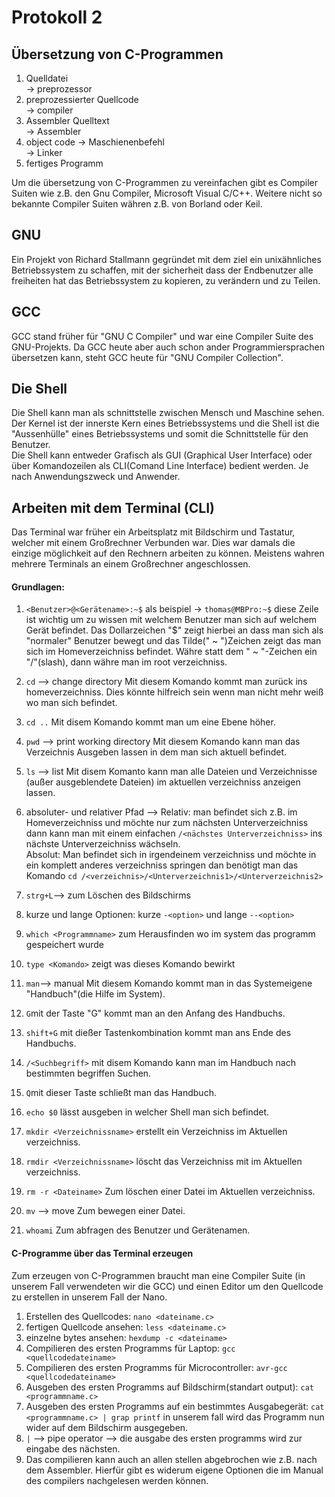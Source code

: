 # Protokoll 2
## Übersetzung von C-Programmen  
  
  1. Quelldatei  
  -> preprozessor  
  2. preprozessierter Quellcode  
  -> compiler  
  3. Assembler Quelltext  
  -> Assembler  
  4. object code -> Maschienenbefehl  
  -> Linker
  5. fertiges Programm  
    
Um die übersetzung von C-Programmen zu vereinfachen gibt es Compiler Suiten wie z.B. den Gnu Compiler, Microsoft Visual C/C++.
Weitere nicht so bekannte Compiler Suiten währen z.B. von Borland oder Keil.  
## GNU  
Ein Projekt von Richard Stallmann gegründet mit dem ziel ein unixähnliches Betriebssystem zu schaffen, mit der sicherheit dass der Endbenutzer alle freiheiten hat das Betriebssystem zu kopieren, zu verändern und zu Teilen.  
## GCC  
GCC stand früher für "GNU C Compiler" und war eine Compiler Suite des GNU-Projekts. Da GCC heute aber auch schon ander Programmiersprachen übersetzen kann, steht GCC heute für "GNU Compiler Collection".  

## Die Shell
Die Shell kann man als schnittstelle zwischen Mensch und Maschine sehen. Der Kernel ist der innerste Kern eines Betriebssystems und die Shell ist die "Aussenhülle" eines Betriebssystems und somit die Schnittstelle für den Benutzer.  
Die Shell kann entweder Grafisch als GUI (Graphical User Interface) oder über Komandozeilen als CLI(Comand Line Interface) bedient werden. Je nach Anwendungszweck und Anwender.  


## Arbeiten mit dem Terminal (CLI)  
Das Terminal war früher ein Arbeitsplatz mit Bildschirm und Tastatur, welcher mit einem Großrechner Verbunden war. Dies war damals die einzige möglichkeit auf den Rechnern arbeiten zu können. Meistens wahren mehrere Terminals an einem Großrechner angeschlossen.  
#### Grundlagen:  
1. `<Benutzer>@<Gerätename>:~$` als beispiel -> `thomas@MBPro:~$` diese Zeile ist wichtig um zu wissen mit welchem Benutzer man sich auf welchem Gerät befindet.  Das Dollarzeichen "$" zeigt hierbei an dass man sich als "normaler" Benutzer bewegt und das Tilde(" ~ ")Zeichen zeigt das man sich im Homeverzeichniss befindet. Währe statt dem " ~ "-Zeichen ein "/"(slash), dann währe man im root verzeichniss.  
2. `cd` --> change directory Mit diesem Komando kommt man zurück ins homeverzeichniss. Dies könnte hilfreich sein wenn man nicht mehr weiß wo man sich befindet.
3. `cd ..` Mit disem Komando kommt man um eine Ebene höher.
4. `pwd` --> print working directory Mit diesem Komando kann man das Verzeichnis Ausgeben lassen in dem man sich aktuell befindet.  
5. `ls` --> list Mit disem Komanto kann man alle Dateien und Verzeichnisse (außer ausgeblendete Dateien) im aktuellen verzeichniss anzeigen lassen.  
6. absoluter- und relativer Pfad --> Relativ: man befindet sich z.B. im Homeverzeichniss und möchte nur zum nächsten Unterverzeichniss dann kann man mit einem einfachen `/<nächstes Unterverzeichniss>` ins nächste Unterverzeichniss wächseln.  
Absolut: Man befindet sich in irgendeinem verzeichniss und möchte in ein komplett anderes verzeichniss springen dan benötigt man das Komando `cd /<verzeichnis>/<Unterverzeichnis1>/<Unterverzeichnis2>`  
7. `strg+L`--> zum Löschen des Bildschirms  
8. kurze und lange Optionen: kurze `-<option>` und lange `--<option>`  
9. `which <Programmname>` zum Herausfinden wo im system das programm gespeichert wurde  
10. `type <Komando>` zeigt was dieses Komando bewirkt  
11. `man`--> manual Mit diesem Komando kommt man in das Systemeigene "Handbuch"(die Hilfe im System).  
12. `G`mit der Taste "G" kommt man an den Anfang des Handbuchs.  
13. `shift+G` mit dießer Tastenkombination kommt man ans Ende des Handbuchs.  
14. `/<Suchbegriff>` mit disem Komando kann man im Handbuch nach bestimmten begriffen Suchen.  
15. `Q`mit dieser Taste schließt man das Handbuch.  
16. `echo $0` lässt ausgeben in welcher Shell man sich befindet.
17. `mkdir <Verzeichnissname>` erstellt ein Verzeichniss im Aktuellen verzeichniss.  
18. `rmdir <Verzeichnissname>` löscht das Verzeichniss mit <Verzeichnissname> im Aktuellen verzeichniss.  
  
19. `rm -r <Dateiname>` Zum löschen einer Datei im Aktuellen verzeichniss.  
20. `mv` --> move Zum bewegen einer Datei.
21. `whoami` Zum abfragen des Benutzer und Gerätenamen.
  
#### C-Programme über das Terminal erzeugen  
Zum erzeugen von C-Programmen braucht man eine Compiler Suite (in unserem Fall verwendeten wir die GCC) und einen Editor um den Quellcode zu erstellen in unserem Fall der Nano.  
1. Erstellen des Quellcodes: `nano <dateiname.c>`  
2. fertigen Quellcode ansehen: `less <dateiname.c>`  
3. einzelne bytes ansehen: `hexdump -c <dateiname>`  
4. Compilieren des ersten Programms für Laptop: `gcc <quellcodedateiname>`  
5. Compilieren des ersten Programms für Microcontroller: `avr-gcc <quellcodedateiname>`  
6. Ausgeben des ersten Programms auf Bildschirm(standart output): `cat <programmname.c>`  
7. Ausgeben des ersten Programms auf ein bestimmtes Ausgabegerät: `cat <programmname.c> | grap printf` in unserem fall wird das Programm nun wider auf dem Bildschirm ausgegeben.  
8. `|` --> pipe operator --> die ausgabe des ersten programms wird zur eingabe des nächsten.  
9. Das compilieren kann auch an allen stellen abgebrochen wie z.B. nach dem Assembler. Hierfür gibt es widerum eigene Optionen die im Manual des compilers nachgelesen werden können.
